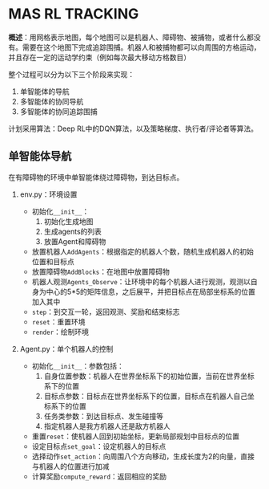# MAS RL TRACKING

**概述**：用网格表示地图，每个地图可以是机器人、障碍物、被捕物，或者什么都没有。需要在这个地图下完成追踪围捕。机器人和被捕物都可以向周围的方格运动，并且存在一定的运动学约束（例如每次最大移动方格数目）

整个过程可以分为以下三个阶段来实现：

1. 单智能体的导航
2. 多智能体的协同导航
3. 多智能体的协同追踪围捕

计划采用算法：Deep RL中的DQN算法，以及策略梯度、执行者/评论者等算法。

## 单智能体导航

在有障碍物的环境中单智能体绕过障碍物，到达目标点。

1. env.py：环境设置
   - 初始化`__init__`：
     1. 初始化生成地图
     2. 生成agents的列表
     3. 放置Agent和障碍物
   - 放置机器人`AddAgents`：根据指定的机器人个数，随机生成机器人的初始位置和目标点
   - 放置障碍物`AddBlocks`：在地图中放置障碍物
   - 机器人观测`Agents_Observe`：让环境中的每个机器人进行观测，观测以自身为中心的5*5的矩阵信息，之后展平，并把目标点在局部坐标系的位置加入其中
   - `step`：到交互一轮，返回观测、奖励和结束标志
   - `reset`：重置环境
   - `render`：绘制环境
2. Agent.py：单个机器人的控制

    - 初始化`__init__`：参数包括：
      1. 自身位置参数：机器人在世界坐标系下的初始位置，当前在世界坐标系下的位置
      2. 目标点参数：目标点在世界坐标系下的位置，目标点在机器人自己坐标系下的位置
      3. 任务类参数：到达目标点、发生碰撞等
      4. 指定机器人是我方机器人还是敌方机器人
    - 重置`reset`：使机器人回到初始坐标，更新局部规划中目标点的位置
    - 设定目标点`set_goal`：设定机器人的目标点
    - 选择动作`set_action`：向周围八个方向移动，生成长度为2的向量，直接与机器人的位置进行加减
    - 计算奖励`compute_reward`：返回相应的奖励

